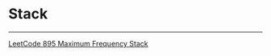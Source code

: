 # Stack

---

[LeetCode 895 Maximum Frequency Stack](Stack%201542dc2f1f604a26ab17c8dab7a6ffc0/LeetCode%20895%20Maximum%20Frequency%20Stack%2078fa89eadbca455dbeedd1f2909ae2f9.md)